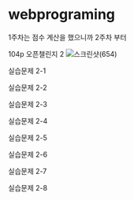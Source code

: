 # webprograming

1주차는 점수 계산을 했으니까 2주차 부터

104p 오픈챌린지 2
![스크린샷(654)](https://github.com/ks2019575010/webprograming/assets/48661594/e154bd91-739f-4899-bcb9-aa3170fc7ff9)

실습문제 2-1

실습문제 2-2

실습문제 2-3

실습문제 2-4

실습문제 2-5

실습문제 2-6

실습문제 2-7

실습문제 2-8
